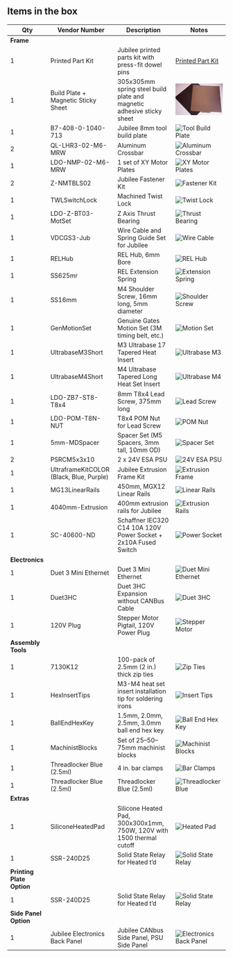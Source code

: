 ## Items in the box

| **Qty** | **Vendor Number**               | **Description**                                                                                             | **Notes**                        |
|---------|----------------------------------|-------------------------------------------------------------------------------------------------------------|----------------------------------|
| **Frame** |                                  |                                                                                                             |                                  |
| 1       | Printed Part Kit                 | Jubilee printed parts kit with press-fit dowel pins                                                         | [Printed Part Kit](https://github.com/machineagency/jubilee/tree/main/frame/fabrication_exports/3d_printed_parts/frame)|
| 1       | Build Plate + Magnetic Sticky Sheet | 305x305mm spring steel build plate and magnetic adhesive sticky sheet                                       | ![Build Plate](path_to_image/BuildPlate_MagneticStickySheet.jpg)    |
| 1       | B7-408-0-1040-713                | Jubilee 8mm tool build plate                                                                                | ![Tool Build Plate](path_to_image)|
| 2       | QL-LHR3-02-M6-MRW                | Aluminum Crossbar                                                                                           | ![Aluminum Crossbar](path_to_image)|
| 1       | LDO-NMP-02-M6-MRW                | 1 set of XY Motor Plates                                                                                    | ![XY Motor Plates](path_to_image)|
| 2       | Z-NMTBLS02                       | Jubilee Fastener Kit                                                                                        | ![Fastener Kit](path_to_image)   |
| 1       | TWLSwitchLock                    | Machined Twist Lock                                                                                         | ![Twist Lock](path_to_image)     |
| 1       | LDO-Z-BT03-MotSet                | Z Axis Thrust Bearing                                                                                       | ![Thrust Bearing](path_to_image) |
| 1       | VDCGS3-Jub                       | Wire Cable and Spring Guide Set for Jubilee                                                                 | ![Wire Cable](path_to_image)     |
| 1       | RELHub                           | REL Hub, 6mm Bore                                                                                           | ![REL Hub](path_to_image)        |
| 1       | SS625mr                          | REL Extension Spring                                                                                        | ![Extension Spring](path_to_image)|
| 1       | SS16mm                           | M4 Shoulder Screw, 16mm long, 5mm diameter                                                                  | ![Shoulder Screw](path_to_image) |
| 1       | GenMotionSet                     | Genuine Gates Motion Set (3M timing belt, etc.)                                                             | ![Motion Set](path_to_image)     |
| 1       | UltrabaseM3Short                 | M3 Ultrabase 17 Tapered Heat Insert                                                                         | ![Ultrabase M3](path_to_image)   |
| 1       | UltrabaseM4Short                 | M4 Ultrabase Tapered Long Heat Set Insert                                                                   | ![Ultrabase M4](path_to_image)   |
| 1       | LDO-ZB7-ST8-T8x4                 | 8mm T8x4 Lead Screw, 375mm long                                                                             | ![Lead Screw](path_to_image)     |
| 1       | LDO-POM-T8N-NUT                  | T8x4 POM Nut for Lead Screw                                                                                 | ![POM Nut](path_to_image)        |
| 1       | 5mm-MDSpacer                     | Spacer Set (M5 Spacers, 3mm tall, 10mm OD)                                                                  | ![Spacer Set](path_to_image)     |
| 2       | PSRCM5x3x10                      | 2 x 24V ESA PSU                                                                                             | ![24V ESA PSU](path_to_image)    |
| 1       | UltraframeKitCOLOR (Black, Blue, Purple) | Jubilee Extrusion Frame Kit                                                                                 | ![Extrusion Frame](path_to_image)|
| 1       | MG13LinearRails                  | 450mm, MGX12 Linear Rails                                                                                   | ![Linear Rails](path_to_image)   |
| 1       | 4040mm-Extrusion                 | 400mm extrusion rails for Jubilee                                                                           | ![Extrusion Rails](path_to_image)|
| 1       | SC-40600-ND                      | Schaffner IEC320 C14 10A 120V Power Socket + 2x10A Fused Switch                                              | ![Power Socket](path_to_image)   |
| **Electronics** |                           |                                                                                                             |                                  |
| 1       | Duet 3 Mini Ethernet             | Duet 3 Mini Ethernet                                                                                        | ![Duet Mini Ethernet](path_to_image)|
| 1       | Duet3HC                          | Duet 3HC Expansion without CANBus Cable                                                                     | ![Duet 3HC](path_to_image)       |
| 1       | 120V Plug                        | Stepper Motor Pigtail, 120V Power Plug                                                                      | ![Stepper Motor](path_to_image)  |
| **Assembly Tools** |                        |                                                                                                             |                                  |
| 1       | 7130K12                          | 100-pack of 2.5mm (2 in.) thick zip ties                                                                    | ![Zip Ties](path_to_image)       |
| 1       | HexInsertTips                    | M3-M4 heat set insert installation tip for soldering irons                                                  | ![Insert Tips](path_to_image)    |
| 1       | BallEndHexKey                    | 1.5mm, 2.0mm, 2.5mm, 3.0mm ball end hex key                                                                 | ![Ball End Hex Key](path_to_image)|
| 1       | MachinistBlocks                  | Set of 25–50–75mm machinist blocks                                                                          | ![Machinist Blocks](path_to_image)|
| 1       | Threadlocker Blue (2.5ml)        | 4 in. bar clamps                                                                                            | ![Bar Clamps](path_to_image)     |
| 1       | Threadlocker Blue (2.5ml)        | Threadlocker Blue (2.5ml)                                                                                   | ![Threadlocker Blue](path_to_image)|
| **Extras** |                               |                                                                                                             |                                  |
| 1       | SiliconeHeatedPad                | Silicone Heated Pad, 300x300x1mm, 750W, 120V with 1500 thermal cutoff                                        | ![Heated Pad](path_to_image)     |
| 1       | SSR-240D25                       | Solid State Relay for Heated t’d                                                                            | ![Solid State Relay](path_to_image)|
| **Printing Plate Option** |                 |                                                                                                             |                                  |
| 1       | SSR-240D25                       | Solid State Relay for Heated t’d                                                                            | ![Solid State Relay](path_to_image)|
| **Side Panel Option** |                     |                                                                                                             |                                  |
| 1       | Jubilee Electronics Back Panel   | Jubilee CANbus Side Panel, PSU Side Panel                                                                   | ![Electronics Back Panel](path_to_image)|
